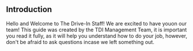 ## Introduction

Hello and Welcome to The Drive-In Staff! We are excited to have youon our team! This guide was created by the TDI Management Team, it is important you read it fully, as it will help you understand how to do your job, however, don't be afraid to ask questions incase we left something out.
<!--stackedit_data:
eyJoaXN0b3J5IjpbLTEwNTA5OTM2NTgsLTIwODg3NDY2MTJdfQ
==
-->